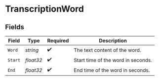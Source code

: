 # TranscriptionWord


## Fields

| Field                              | Type                               | Required                           | Description                        |
| ---------------------------------- | ---------------------------------- | ---------------------------------- | ---------------------------------- |
| `Word`                             | *string*                           | :heavy_check_mark:                 | The text content of the word.      |
| `Start`                            | *float32*                          | :heavy_check_mark:                 | Start time of the word in seconds. |
| `End`                              | *float32*                          | :heavy_check_mark:                 | End time of the word in seconds.   |